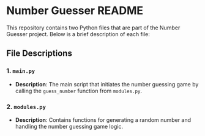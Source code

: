 # Number Guesser README

This repository contains two Python files that are part of the Number Guesser project. Below is a brief description of each file:

## File Descriptions

### 1. `main.py`
- **Description**: The main script that initiates the number guessing game by calling the `guess_number` function from `modules.py`.

### 2. `modules.py`
- **Description**: Contains functions for generating a random number and handling the number guessing game logic.

